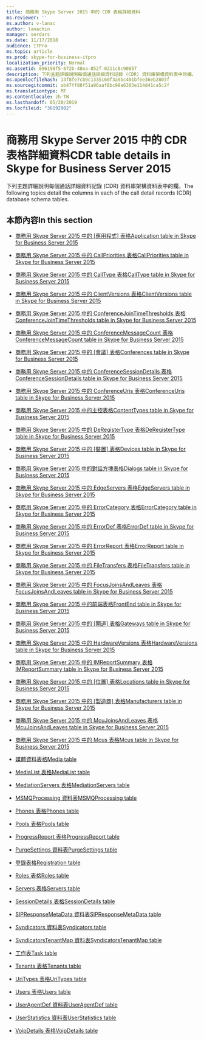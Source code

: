 ```yaml
---
title: 商務用 Skype Server 2015 中的 CDR 表格詳細資料
ms.reviewer: ''
ms.author: v-lanac
author: lanachin
manager: serdars
ms.date: 11/17/2018
audience: ITPro
ms.topic: article
ms.prod: skype-for-business-itpro
localization_priority: Normal
ms.assetid: 896198f5-672b-48ea-852f-0211c0c90857
description: 下列主題詳細說明每個通話詳細資料記錄 (CDR) 資料庫架構資料表中的欄。
ms.openlocfilehash: 13f8fe7cb9c1335160f3a9bc401bfee36eb2803f
ms.sourcegitcommit: ab47ff88f51a96aaf8bc99a6303e114d41ca5c2f
ms.translationtype: MT
ms.contentlocale: zh-TW
ms.lasthandoff: 05/20/2019
ms.locfileid: "36192902"
---
```

# <a name="cdr-table-details-in-skype-for-business-server-2015"></a><span data-ttu-id="215ab-103">商務用 Skype Server 2015 中的 CDR 表格詳細資料</span><span class="sxs-lookup"><span data-stu-id="215ab-103">CDR table details in Skype for Business Server 2015</span></span>
 
<span data-ttu-id="215ab-104">下列主題詳細說明每個通話詳細資料記錄 (CDR) 資料庫架構資料表中的欄。</span><span class="sxs-lookup"><span data-stu-id="215ab-104">The following topics detail the columns in each of the call detail records (CDR) database schema tables.</span></span>
  
## <a name="in-this-section"></a><span data-ttu-id="215ab-105">本節內容</span><span class="sxs-lookup"><span data-stu-id="215ab-105">In this section</span></span>

- <span data-ttu-id="215ab-106">[商務用 Skype Server 2015 中的 [應用程式] 表格](application.md)</span><span class="sxs-lookup"><span data-stu-id="215ab-106">[Application table in Skype for Business Server 2015](application.md)</span></span>
    
- [<span data-ttu-id="215ab-107">商務用 Skype Server 2015 中的 CallPriorities 表格</span><span class="sxs-lookup"><span data-stu-id="215ab-107">CallPriorities table in Skype for Business Server 2015</span></span>](callpriorities.md)
    
- [<span data-ttu-id="215ab-108">商務用 Skype Server 2015 中的 CallType 表格</span><span class="sxs-lookup"><span data-stu-id="215ab-108">CallType table in Skype for Business Server 2015</span></span>](calltype.md)
    
- [<span data-ttu-id="215ab-109">商務用 Skype Server 2015 中的 ClientVersions 表格</span><span class="sxs-lookup"><span data-stu-id="215ab-109">ClientVersions table in Skype for Business Server 2015</span></span>](clientversions.md)
    
- [<span data-ttu-id="215ab-110">商務用 Skype Server 2015 中的 ConferenceJoinTimeThresholds 表格</span><span class="sxs-lookup"><span data-stu-id="215ab-110">ConferenceJoinTimeThresholds table in Skype for Business Server 2015</span></span>](conferencejointimethresholds.md)
    
- [<span data-ttu-id="215ab-111">商務用 Skype Server 2015 中的 ConferenceMessageCount 表格</span><span class="sxs-lookup"><span data-stu-id="215ab-111">ConferenceMessageCount table in Skype for Business Server 2015</span></span>](conferencemessagecount.md)
    
- <span data-ttu-id="215ab-112">[商務用 Skype Server 2015 中的 [會議] 表格](conferences.md)</span><span class="sxs-lookup"><span data-stu-id="215ab-112">[Conferences table in Skype for Business Server 2015](conferences.md)</span></span>
    
- [<span data-ttu-id="215ab-113">商務用 Skype Server 2015 中的 ConferenceSessionDetails 表格</span><span class="sxs-lookup"><span data-stu-id="215ab-113">ConferenceSessionDetails table in Skype for Business Server 2015</span></span>](conferencesessiondetails-0.md)
    
- [<span data-ttu-id="215ab-114">商務用 Skype Server 2015 中的 ConferenceUris 表格</span><span class="sxs-lookup"><span data-stu-id="215ab-114">ConferenceUris table in Skype for Business Server 2015</span></span>](conferenceuris.md)
    
- [<span data-ttu-id="215ab-115">商務用 Skype Server 2015 中的主控表格</span><span class="sxs-lookup"><span data-stu-id="215ab-115">ContentTypes table in Skype for Business Server 2015</span></span>](contenttypes.md)
    
- [<span data-ttu-id="215ab-116">商務用 Skype Server 2015 中的 DeRegisterType 表格</span><span class="sxs-lookup"><span data-stu-id="215ab-116">DeRegisterType table in Skype for Business Server 2015</span></span>](deregistertype.md)
    
- <span data-ttu-id="215ab-117">[商務用 Skype Server 2015 中的 [裝置] 表格](devices.md)</span><span class="sxs-lookup"><span data-stu-id="215ab-117">[Devices table in Skype for Business Server 2015](devices.md)</span></span>
    
- [<span data-ttu-id="215ab-118">商務用 Skype Server 2015 中的對話方塊表格</span><span class="sxs-lookup"><span data-stu-id="215ab-118">Dialogs table in Skype for Business Server 2015</span></span>](dialogs.md)
    
- [<span data-ttu-id="215ab-119">商務用 Skype Server 2015 中的 EdgeServers 表格</span><span class="sxs-lookup"><span data-stu-id="215ab-119">EdgeServers table in Skype for Business Server 2015</span></span>](edgeservers.md)
    
- [<span data-ttu-id="215ab-120">商務用 Skype Server 2015 中的 ErrorCategory 表格</span><span class="sxs-lookup"><span data-stu-id="215ab-120">ErrorCategory table in Skype for Business Server 2015</span></span>](errorcategory.md)
    
- [<span data-ttu-id="215ab-121">商務用 Skype Server 2015 中的 ErrorDef 表格</span><span class="sxs-lookup"><span data-stu-id="215ab-121">ErrorDef table in Skype for Business Server 2015</span></span>](errordef.md)
    
- [<span data-ttu-id="215ab-122">商務用 Skype Server 2015 中的 ErrorReport 表格</span><span class="sxs-lookup"><span data-stu-id="215ab-122">ErrorReport table in Skype for Business Server 2015</span></span>](errorreport.md)
    
- [<span data-ttu-id="215ab-123">商務用 Skype Server 2015 中的 FileTransfers 表格</span><span class="sxs-lookup"><span data-stu-id="215ab-123">FileTransfers table in Skype for Business Server 2015</span></span>](filetransfers-0.md)
    
- [<span data-ttu-id="215ab-124">商務用 Skype Server 2015 中的 FocusJoinsAndLeaves 表格</span><span class="sxs-lookup"><span data-stu-id="215ab-124">FocusJoinsAndLeaves table in Skype for Business Server 2015</span></span>](focusjoinsandleaves.md)
    
- [<span data-ttu-id="215ab-125">商務用 Skype Server 2015 中的前端表格</span><span class="sxs-lookup"><span data-stu-id="215ab-125">FrontEnd table in Skype for Business Server 2015</span></span>](frontend.md)
    
- <span data-ttu-id="215ab-126">[商務用 Skype Server 2015 中的 [閘道] 表格](gateways.md)</span><span class="sxs-lookup"><span data-stu-id="215ab-126">[Gateways table in Skype for Business Server 2015](gateways.md)</span></span>
    
- [<span data-ttu-id="215ab-127">商務用 Skype Server 2015 中的 HardwareVersions 表格</span><span class="sxs-lookup"><span data-stu-id="215ab-127">HardwareVersions table in Skype for Business Server 2015</span></span>](hardwareversions.md)
    
- [<span data-ttu-id="215ab-128">商務用 Skype Server 2015 中的 IMReportSummary 表格</span><span class="sxs-lookup"><span data-stu-id="215ab-128">IMReportSummary table in Skype for Business Server 2015</span></span>](imreportsummary.md)
    
- <span data-ttu-id="215ab-129">[商務用 Skype Server 2015 中的 [位置] 表格](locations.md)</span><span class="sxs-lookup"><span data-stu-id="215ab-129">[Locations table in Skype for Business Server 2015](locations.md)</span></span>
    
- <span data-ttu-id="215ab-130">[商務用 Skype Server 2015 中的 [製造商] 表格](manufacturers.md)</span><span class="sxs-lookup"><span data-stu-id="215ab-130">[Manufacturers table in Skype for Business Server 2015](manufacturers.md)</span></span>
    
- [<span data-ttu-id="215ab-131">商務用 Skype Server 2015 中的 McuJoinsAndLeaves 表格</span><span class="sxs-lookup"><span data-stu-id="215ab-131">McuJoinsAndLeaves table in Skype for Business Server 2015</span></span>](mcujoinsandleaves.md)
    
- [<span data-ttu-id="215ab-132">商務用 Skype Server 2015 中的 Mcus 表格</span><span class="sxs-lookup"><span data-stu-id="215ab-132">Mcus table in Skype for Business Server 2015</span></span>](mcus.md)
    
- [<span data-ttu-id="215ab-133">媒體資料表格</span><span class="sxs-lookup"><span data-stu-id="215ab-133">Media table</span></span>](media.md)
    
- [<span data-ttu-id="215ab-134">MediaList 表格</span><span class="sxs-lookup"><span data-stu-id="215ab-134">MediaList table</span></span>](medialist.md)
    
- [<span data-ttu-id="215ab-135">MediationServers 表格</span><span class="sxs-lookup"><span data-stu-id="215ab-135">MediationServers table</span></span>](mediationservers.md)
    
- [<span data-ttu-id="215ab-136">MSMQProcessing 資料表</span><span class="sxs-lookup"><span data-stu-id="215ab-136">MSMQProcessing table</span></span>](msmqprocessing.md)
    
- [<span data-ttu-id="215ab-137">Phones 表格</span><span class="sxs-lookup"><span data-stu-id="215ab-137">Phones table</span></span>](phones.md)
    
- [<span data-ttu-id="215ab-138">Pools 表格</span><span class="sxs-lookup"><span data-stu-id="215ab-138">Pools table</span></span>](pools.md)
    
- [<span data-ttu-id="215ab-139">ProgressReport 表格</span><span class="sxs-lookup"><span data-stu-id="215ab-139">ProgressReport table</span></span>](progressreport.md)
    
- [<span data-ttu-id="215ab-140">PurgeSettings 資料表</span><span class="sxs-lookup"><span data-stu-id="215ab-140">PurgeSettings table</span></span>](purgesettings.md)
    
- [<span data-ttu-id="215ab-141">登錄表格</span><span class="sxs-lookup"><span data-stu-id="215ab-141">Registration table</span></span>](registration.md)
    
- [<span data-ttu-id="215ab-142">Roles 表格</span><span class="sxs-lookup"><span data-stu-id="215ab-142">Roles table</span></span>](roles.md)
    
- [<span data-ttu-id="215ab-143">Servers 表格</span><span class="sxs-lookup"><span data-stu-id="215ab-143">Servers table</span></span>](servers.md)
    
- [<span data-ttu-id="215ab-144">SessionDetails 表格</span><span class="sxs-lookup"><span data-stu-id="215ab-144">SessionDetails table</span></span>](sessiondetails.md)
    
- [<span data-ttu-id="215ab-145">SIPResponseMetaData 資料表</span><span class="sxs-lookup"><span data-stu-id="215ab-145">SIPResponseMetaData table</span></span>](sipresponsemetadata.md)
    
- [<span data-ttu-id="215ab-146">Syndicators 資料表</span><span class="sxs-lookup"><span data-stu-id="215ab-146">Syndicators table</span></span>](syndicators.md)
    
- [<span data-ttu-id="215ab-147">SyndicatorsTenantMap 資料表</span><span class="sxs-lookup"><span data-stu-id="215ab-147">SyndicatorsTenantMap table</span></span>](syndicatorstenantmap.md)
    
- [<span data-ttu-id="215ab-148">工作表</span><span class="sxs-lookup"><span data-stu-id="215ab-148">Task table</span></span>](task.md)
    
- [<span data-ttu-id="215ab-149">Tenants 表格</span><span class="sxs-lookup"><span data-stu-id="215ab-149">Tenants table</span></span>](tenants.md)
    
- [<span data-ttu-id="215ab-150">UriTypes 表格</span><span class="sxs-lookup"><span data-stu-id="215ab-150">UriTypes table</span></span>](uritypes.md)
    
- [<span data-ttu-id="215ab-151">Users 表格</span><span class="sxs-lookup"><span data-stu-id="215ab-151">Users table</span></span>](users.md)
    
- [<span data-ttu-id="215ab-152">UserAgentDef 資料表</span><span class="sxs-lookup"><span data-stu-id="215ab-152">UserAgentDef table</span></span>](useragentdef.md)
    
- [<span data-ttu-id="215ab-153">UserStatistics 資料表</span><span class="sxs-lookup"><span data-stu-id="215ab-153">UserStatistics table</span></span>](userstatistics.md)
    
- [<span data-ttu-id="215ab-154">VoipDetails 表格</span><span class="sxs-lookup"><span data-stu-id="215ab-154">VoipDetails table</span></span>](voipdetails-0.md)
    

